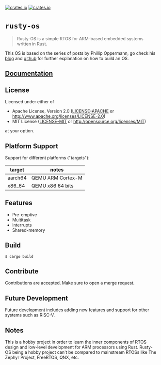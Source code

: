 [![crates.io](https://img.shields.io/crates/d/rusty-os.svg)](https://crates.io/crates/rusty-os)
[![crates.io](https://img.shields.io/crates/v/rusty-os.svg)](https://crates.io/crates/rusty-os)

# `rusty-os`

> Rusty-OS is a simple RTOS for ARM-based embedded systems written in Rust.

This OS is based on the series of posts by Phillip Oppermann, go check his
[blog](https://os.phil-opp.com/) and [github]() for further explanation on how to build an OS.

## [Documentation](https://docs.rs/crate/rusty-os)

## License

Licensed under either of

- Apache License, Version 2.0 ([LICENSE-APACHE](LICENSE-APACHE) or
  http://www.apache.org/licenses/LICENSE-2.0)
- MIT License ([LICENSE-MIT](LICENSE-MIT) or http://opensource.org/licenses/MIT)

at your option.

## Platform Support

Support for different platforms ("targets"):

| target | notes |
|---|---|
| aarch64  | QEMU ARM Cortex-M |
| x86_64 | QEMU x86 64 bits |


## Features

- Pre-emptive
- Multitask
- Interrupts
- Shared-memory

## Build

``
$ cargo build
``

## Contribute

Contributions are accepted. Make sure to open a merge request.

## Future Development

Future development includes adding new features and support for other
systems such as RISC-V.

## Notes

This is a hobby project in order to learn the inner components of RTOS design and
low-level development for ARM processors using Rust. Rusty-OS being a hobby project
can't be compared to mainstream RTOSs like The Zephyr Project, FreeRTOS, QNX, etc.
